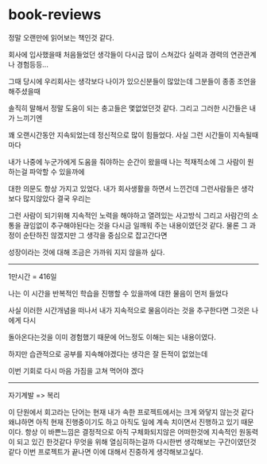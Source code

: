 # book-reviews



정말 오랜만에 읽어보는 책인것 같다. 

 

회사에 입사했을때 처음들었던 생각들이 다시금 많이 스쳐갔다 실력과 경력의 연관관계나 경험등등...

그때 당시에 우리회사는 생각보다 나이가 있으신분들이 많았는데 그분들이 종종 조언을 해주셨을때

솔직히 말해서 정말 도움이 되는 충고들은 몇없었던것 같다. 그리고 그러한 시간들은 내가 느끼기엔 

꽤 오랜시간동안 지속되었는데 정신적으로 많이 힘들었다. 사실 그런 시간들이 지속될때마다 

내가 나중에 누군가에게 도움을 줘야하는 순간이 왔을때 나는 적재적소에 그 사람이 원하는걸 파악할 수 있을까에 

대한 의문도 항상 가지고 있었다. 내가 회사생활을 하면서 느낀건데 그런사람들은 생각보다 많지않았다 결국 우리는

그런 사람이 되기위해 지속적인 노력을 해야하고 열려있는 사고방식 그리고 사람간의 소통을 끊임없이 추구해야된다는 것을 다시금 일깨워 주는 내용이였던것 같다. 물론 그 과정이 순탄하진 않겠지만 그 생각을 중심으로 잡고간다면 

성장이라는 것에 대해 조금은 가까워 지지 않을까 싶다.  

***

1만시간 = 416일 

나는 이 시간을 반복적인 학습을 진행할 수 있을까에 대한 물음이 먼저 들었다

사실 이러한 시간개념을 떠나서 내가 지속적으로 물음이라는 것을 추구한다면 그것은 나에게 다시 

돌아온다는것을 이미 경험했기 때문에 어느정도 이해는 되는 내용이였다. 

하지만 습관적으로 공부를 지속해야겠다는 생각은 잘 든적이 없었는데 

이번 기회로 다시 마음 가짐을 고쳐 먹어야 겠다

***

자기계발 => 복리 

이 단원에서 회고라는 단어는 현재 내가 속한 프로젝트에서는 크게 와닿지 않는것 같다 
왜냐하면 아직 현재 진행중이기도 하고 아직도 일에 계속 치이면서 진행하고 있기 때문이다. 
항상 이 바쁜느낌은 결정적으로 아직 구체화되지않은 어떠한것에 지속적인 원동력이 되고 있긴 한것같다 
무엇을 위해 열심히하는걸까 다시한번 생각해보는 구간이였던것 같다 
이번 프로젝트가 끝나면 이에 대해서 진중하게 생각해보고싶다. 
